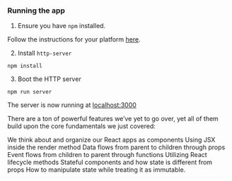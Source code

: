 ### Running the app

1. Ensure you have `npm` installed.

Follow the instructions for your platform [here](https://github.com/npm/npm).

2. Install `http-server`

````
npm install
````

3. Boot the HTTP server

````
npm run server
````

The server is now running at [localhost:3000](localhost:3000)

There are a ton of powerful features we’ve yet to go over, yet all of them build upon the core fundamentals we just covered:

We think about and organize our React apps as components
Using JSX inside the render method
Data flows from parent to children through props
Event flows from children to parent through functions
Utilizing React lifecycle methods
Stateful components and how state is different from props
How to manipulate state while treating it as immutable.
